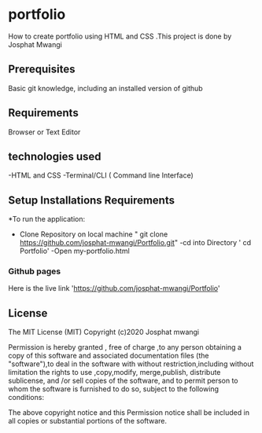 # portfolio
How to create portfolio using HTML and CSS .This project is done by Josphat Mwangi

## Prerequisites
Basic git knowledge, including an installed version of github

## Requirements

Browser or Text Editor

## technologies used
-HTML and CSS
-Terminal/CLI ( Command line Interface)

## Setup Installations Requirements
  *To run the application:

  - Clone Repository on local machine " git clone https://github.com/josphat-mwangi/Portfolio.git"
  -cd into Directory ' cd Portfolio'
  -Open my-portfolio.html

  ### Github pages
   Here is the live link
   'https://github.com/josphat-mwangi/Portfolio'



## License
The MIT License (MIT)
Copyright (c)2020 Josphat mwangi

Permission is hereby granted , free of charge ,to any person obtaining a copy of this software and associated documentation files (the "software"),to deal in the software with without restriction,including without limitation the rights to use ,copy,modify, merge,publish, distribute sublicense, and /or sell copies of the software, and to permit person to whom the software is furnished to do so, subject to the following conditions:

The above copyright notice and this Permission notice shall be included in all copies or substantial portions of the software.
